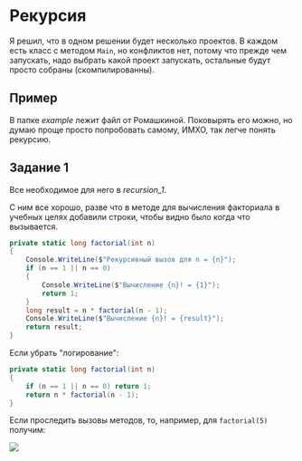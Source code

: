 # Рекурсия
Я решил, что в одном решении будет несколько проектов. В каждом есть класс с методом `Main`, но конфликтов нет, потому что прежде чем запускать, надо выбрать какой проект запускать, остальные будут просто собраны (скомпилированны).

## Пример
В папке *example* лежит файл от Ромашкиной. Поковырять его можно, но думаю проще просто попробовать самому, ИМХО, так легче понять рекурсию.

## Задание 1
Все необходимое для него в *recursion_1*.

С ним все хорошо, разве что в методе для вычисления факториала в учебных целях добавили строки, чтобы видно было когда что вызывается.
```csharp
private static long factorial(int n)
{
    Console.WriteLine($"Рекурсивный вызов для n = {n}");
    if (n == 1 || n == 0)
    {
        Console.WriteLine($"Вычисление {n}! = {1}");
        return 1;
    }
    long result = n * factorial(n - 1);
    Console.WriteLine($"Вычисление {n}! = {result}");
    return result;
}
```

Если убрать "логирование":
```csharp
private static long factorial(int n)
{
    if (n == 1 || n == 0) return 1;
    return n * factorial(n - 1);
}
```

Если проследить вызовы методов, то, например, для `factorial(5)` получим:

![][factorial-5]

[factorial-5]: ../sources/factorial-5-eg.svg